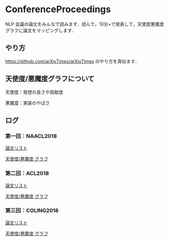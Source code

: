 # ConferenceProceedings
NLP 会議の論文をみんなで読みます．読んで，10分+で発表して，天使度悪魔度グラフに論文をマッピングします．

## やり方
https://github.com/arXivTimes/arXivTimes のやり方を真似ます．

## 天使度/悪魔度グラフについて
天使度：発想の良さや貢献度

悪魔度：実装のやばさ

## ログ
### 第一回：NAACL2018 
 [論文リスト](https://github.com/OnizukaLab/ConferenceProceedings/blob/master/NAACL2018log.md)

[天使度/悪魔度 グラフ](http://linoit.com/users/nomoto_eriko/canvases/NAACL2018)

### 第二回：ACL2018 
 [論文リスト](https://github.com/OnizukaLab/ConferenceProceedings/blob/master/ACL2018log.md)

[天使度/悪魔度 グラフ](http://linoit.com/users/nomoto_eriko/canvases/ACL_2018)

### 第三回：COLING2018 
 [論文リスト](https://github.com/OnizukaLab/ConferenceProceedings/blob/master/COLING2018log.md)

[天使度/悪魔度 グラフ](http://linoit.com/users/tkym1220/canvases/COLING2018)
